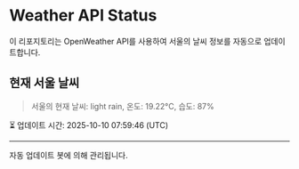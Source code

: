 
# Weather API Status

이 리포지토리는 OpenWeather API를 사용하여 서울의 날씨 정보를 자동으로 업데이트합니다.

## 현재 서울 날씨
> 서울의 현재 날씨: light rain, 온도: 19.22°C, 습도: 87%

⏳ 업데이트 시간: 2025-10-10 07:59:46 (UTC)

---
자동 업데이트 봇에 의해 관리됩니다.
